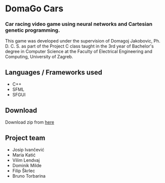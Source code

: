 # DomaGo Cars

### Car racing video game using neural networks and Cartesian genetic programming.

This game was developed under the supervision of Domagoj Jakobovic, Ph. D. C. S. as part of the Project C class taught in the 3rd year of Bachelor's degree in Computer Science at the Faculty of Electrical Engineering and Computing, University of Zagreb.

## Languages / Frameworks used

- C++
- SFML
- SFGUI

## Download

Download zip from [here](https://drive.google.com/uc?export=download&id=1wmdbovgIsYZAJm8G_Et6xl0IxHNUDi_1) 

## Project team

- Josip Ivančević
- Maria Katić
- Vilim Lendvaj
- Dominik Milde
- Filip Škrlec
- Bruno Torbarina
